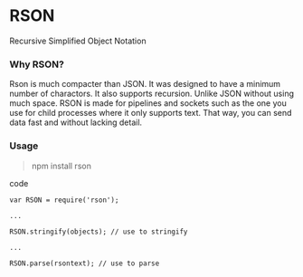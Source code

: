 # RSON
Recursive Simplified Object Notation


### Why RSON?
Rson is much compacter than JSON. It was designed to have a minimum number of charactors. It also supports recursion. Unlike JSON without using much space. RSON is made for pipelines and sockets such as the one you use for child processes where it only supports text. That way, you can send data fast and without lacking detail.

### Usage
> npm install rson


code


```
var RSON = require('rson');

...

RSON.stringify(objects); // use to stringify

...

RSON.parse(rsontext); // use to parse
```
